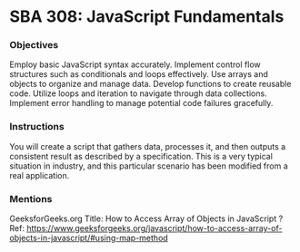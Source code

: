 # SBA 308: JavaScript Fundamentals

### Objectives
Employ basic JavaScript syntax accurately.
Implement control flow structures such as conditionals and loops effectively.
Use arrays and objects to organize and manage data.
Develop functions to create reusable code.
Utilize loops and iteration to navigate through data collections.
Implement error handling to manage potential code failures gracefully.

### Instructions
You will create a script that gathers data, processes it, and then outputs a consistent result as described by a specification. This is a very typical situation in industry, and this particular scenario has been modified from a real application.


### Mentions
GeeksforGeeks.org
Title: How to Access Array of Objects in JavaScript ?
Ref: https://www.geeksforgeeks.org/javascript/how-to-access-array-of-objects-in-javascript/#using-map-method